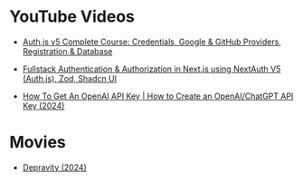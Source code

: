 # YouTube Videos

- [Auth.js v5 Complete Course: Credentials, Google & GitHub Providers, Registration & Database](https://www.youtube.com/watch?v=soprdrmpO3M)

- [Fullstack Authentication & Authorization in Next.js using NextAuth V5 (Auth.js), Zod, Shadcn UI](https://www.youtube.com/watch?v=DNtsJlmPda8)
  
- [How To Get An OpenAI API Key | How to Create an OpenAI/ChatGPT API Key (2024)](https://www.youtube.com/watch?v=iFgEoxEXPaM)

# Movies

- [Depravity (2024)](https://yts.mx/movies/depravity-2024)
